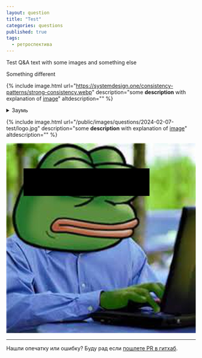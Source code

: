 ```yaml
---
layout: question
title: "Test"
categories: questions
published: true
tags:
  - ретроспектива
---
```


Test Q&A text with some images and something else

Something different

{%
    include image.html
    url="https://systemdesign.one/consistency-patterns/strong-consistency.webp"
    description="some **description** with explanation of [image](http://google.com)"
    altdescription=""
%}



<details>
  <summary>Заумь</summary>
  <div markdown="1">

  ### Heading
  1. Foo
  2. Bar
     * Baz
     * Qux

  <img src="{{ 'public/images/questions/2024-02-07-test/logo.jpg' | relative_url }}" />

  ### Some Javascript
  ```js
  function logSomething(something) {
    console.log('Something', something);
  }
  ```
  </div>
</details>

{%
    include image.html
    url="/public/images/questions/2024-02-07-test/logo.jpg"
    description="some **description** with explanation of [image](http://google.com)"
    altdescription=""
%}

<img src="/public/images/questions/2024-02-07-test/logo.jpg" />


------

Нашли опечатку или ошибку? Буду рад если [пошлете PR в гитхаб](https://github.com/2pegramming/2pegramming.github.io/tree/master/questions).
